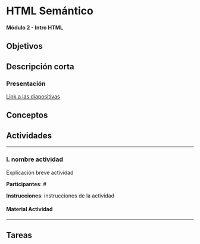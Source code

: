 # HTML Semántico

**Módulo 2 - Intro HTML**

## Objetivos

## Descripción corta

### Presentación

[Link a las diapositivas]()

## Conceptos

## Actividades

---

### I. nombre actividad

Explicación breve actividad

**Participantes**: #

**Instrucciones**: instrucciones de la actividad

#### Material Actividad

---

## Tareas
